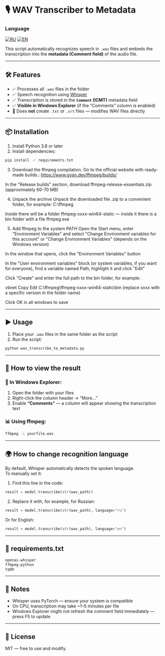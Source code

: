 # 🎙️ WAV Transcriber to Metadata

### Language

[![RU](https://img.shields.io/badge/lang-ru-red)](https://github.com/koonclsx/WAV-Transcriber-to-Metadata/blob/main/README.md)
[![EN](https://img.shields.io/badge/lang-en-green)](https://github.com/koonclsx/WAV-Transcriber-to-Metadata/blob/main/README.en.md)

This script automatically recognizes speech in `.wav` files and embeds the transcription into the **metadata (Comment field)** of the audio file.

---

## 🛠 Features

- ✅ Processes all `.wav` files in the folder
- ✅ Speech recognition using [Whisper](https://github.com/openai/whisper)
- ✅ Transcription is stored in the **`Comment` (ICMT)** metadata field
- ✅ **Visible in Windows Explorer** (if the “Comments” column is enabled)
- 🚫 Does **not** create `.txt` or `.srt` files — modifies WAV files directly

---

## 📦 Installation

1. Install Python 3.8 or later  
2. Install dependencies:

```bash
pip install -r requirements.txt
```

3. Download the ffmpeg compilation.
Go to the official website with ready-made builds.:
https://www.gyan.dev/ffmpeg/builds/

In the "Release builds" section, download ffmpeg-release-essentials.zip (approximately 60-70 MB)

4. Unpack the archive
Unpack the downloaded file .zip to a convenient folder, for example:
C:\ffmpeg

Inside there will be a folder ffmpeg-xxxx-win64-static — inside it there is a bin folder with a file ffmpeg.exe

5. Add ffmpeg to the system PATH
Open the Start menu, enter "Environment Variables" and select "Change Environment variables for this account" or "Change Environment Variables" (depends on the Windows version)

In the window that opens, click the "Environment Variables" button

In the "User environment variables" block (or system variables, if you want for everyone), find a variable named Path, highlight it and click "Edit"

Click "Create" and enter the full path to the bin folder, for example:

vbnet
Copy
Edit
C:\ffmpeg\ffmpeg-xxxx-win64-static\bin
(replace xxxx with a specific version in the folder name)

Click OK in all windows to save

---

## ▶️ Usage

1. Place your `.wav` files in the same folder as the script  
2. Run the script:

```bash
python wav_transcribe_to_metadata.py
```

---

## 🧾 How to view the result

### 📁 In Windows Explorer:

1. Open the folder with your files  
2. Right-click the column header → “More...”  
3. Enable **“Comments”** — a column will appear showing the transcription text

### 📊 Using ffmpeg:

```bash
ffmpeg -i yourfile.wav
```

---

## 🌍 How to change recognition language

By default, Whisper automatically detects the spoken language.  
To manually set it:

1. Find this line in the code:

```python
result = model.transcribe(str(wav_path))
```

2. Replace it with, for example, for Russian:

```python
result = model.transcribe(str(wav_path), language="ru")
```

Or for English:

```python
result = model.transcribe(str(wav_path), language="en")
```

---

## 📄 requirements.txt

```txt
openai-whisper
ffmpeg-python
tqdm
```

---

## 📌 Notes

- Whisper uses PyTorch — ensure your system is compatible  
- On CPU, transcription may take ~1–5 minutes per file  
- Windows Explorer might not refresh the comment field immediately — press F5 to update

---

## 📜 License

MIT — free to use and modify.

